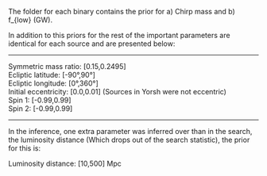 The folder for each binary contains the prior for a) Chirp mass and b) f_{low} (GW). <br>

In addition to this priors for the rest of the important parameters are identical for each source and are presented below:<br>
<hr>
Symmetric mass ratio: [0.15,0.2495] <br>
Ecliptic latitude: [-90°,90°]<br>
Ecliptic longitude: [0°,360°]<br>
Initial eccentricity: [0.0,0.01] (Sources in Yorsh were not eccentric)<br>
Spin 1: [-0.99,0.99]<br>
Spin 2: [-0.99,0.99]<br>
<hr>

In the inference, one extra parameter was inferred over than in the search, the luminosity distance (Which drops out of the search statistic), the prior for this is:<br>

Luminosity distance: [10,500] Mpc<br>
